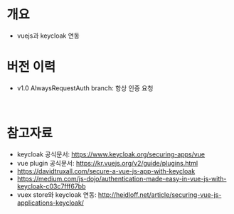 # 개요
* vuejs과 keycloak 연동

# 버전 이력
* v1.0 AlwaysRequestAuth branch: 항상 인증 요청


<br>

# 참고자료
* keycloak 공식문서: https://www.keycloak.org/securing-apps/vue
* vue plugin 공식문서: https://kr.vuejs.org/v2/guide/plugins.html
* https://davidtruxall.com/secure-a-vue-js-app-with-keycloak
* https://medium.com/js-dojo/authentication-made-easy-in-vue-js-with-keycloak-c03c7fff67bb
* vuex store와 keycloak 연동: http://heidloff.net/article/securing-vue-js-applications-keycloak/